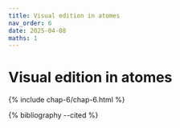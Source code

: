 ```yaml
---
title: Visual edition in atomes
nav_order: 6
date: 2025-04-08
maths: 1
---
```


# Visual edition in atomes

{% include chap-6/chap-6.html %}

{% bibliography --cited %}
